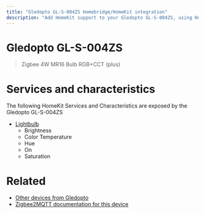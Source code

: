 ```yaml
---
title: "Gledopto GL-S-004ZS Homebridge/HomeKit integration"
description: "Add HomeKit support to your Gledopto GL-S-004ZS, using Homebridge, Zigbee2MQTT and homebridge-z2m."
---
```

<!---
This file has been GENERATED using src/docgen/docgen.ts
DO NOT EDIT THIS FILE MANUALLY!
-->
# Gledopto GL-S-004ZS
> Zigbee 4W MR16 Bulb RGB+CCT (plus)


# Services and characteristics
The following HomeKit Services and Characteristics are exposed by
the Gledopto GL-S-004ZS

* [Lightbulb](../../light.md)
  * Brightness
  * Color Temperature
  * Hue
  * On
  * Saturation


# Related
* [Other devices from Gledopto](../index.md#gledopto)
* [Zigbee2MQTT documentation for this device](https://www.zigbee2mqtt.io/devices/GL-S-004ZS.html)